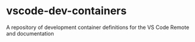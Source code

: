 # vscode-dev-containers
A repository of development container definitions for the VS Code Remote and documentation
